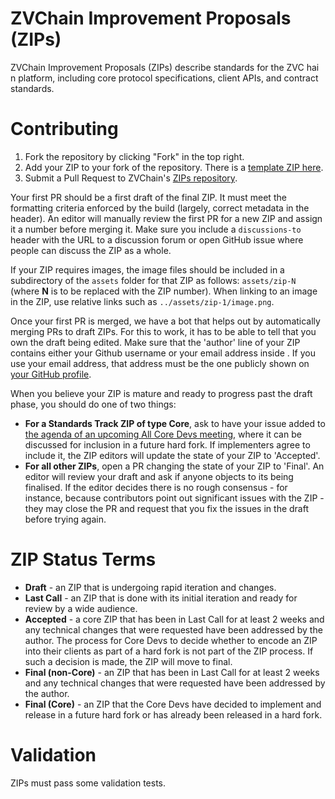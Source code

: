 # ZVChain Improvement Proposals (ZIPs)

ZVChain Improvement Proposals (ZIPs) describe standards for the ZVC hai n platform, including core protocol specifications, client APIs, and contract standards.

# Contributing
 1. Fork the repository by clicking "Fork" in the top right.
 2. Add your ZIP to your fork of the repository. There is a [template ZIP here](template.md).
 3. Submit a Pull Request to ZVChain's [ZIPs repository](https://github.com/zvchain/ZIPs).

Your first PR should be a first draft of the final ZIP. It must meet the formatting criteria enforced by the build (largely, correct metadata in the header). An editor will manually review the first PR for a new ZIP and assign it a number before merging it. Make sure you include a `discussions-to` header with the URL to a discussion forum or open GitHub issue where people can discuss the ZIP as a whole.

If your ZIP requires images, the image files should be included in a subdirectory of the `assets` folder for that ZIP as follows: `assets/zip-N` (where **N** is to be replaced with the ZIP number). When linking to an image in the ZIP, use relative links such as `../assets/zip-1/image.png`.

Once your first PR is merged, we have a bot that helps out by automatically merging PRs to draft ZIPs. For this to work, it has to be able to tell that you own the draft being edited. Make sure that the 'author' line of your ZIP contains either your Github username or your email address inside <triangular brackets>. If you use your email address, that address must be the one publicly shown on [your GitHub profile](https://github.com/settings/profile).

When you believe your ZIP is mature and ready to progress past the draft phase, you should do one of two things:

 - **For a Standards Track ZIP of type Core**, ask to have your issue added to [the agenda of an upcoming All Core Devs meeting](https://github.com/zvchain/pm/issues), where it can be discussed for inclusion in a future hard fork. If implementers agree to include it, the ZIP editors will update the state of your ZIP to 'Accepted'.
 - **For all other ZIPs**, open a PR changing the state of your ZIP to 'Final'. An editor will review your draft and ask if anyone objects to its being finalised. If the editor decides there is no rough consensus - for instance, because contributors point out significant issues with the ZIP - they may close the PR and request that you fix the issues in the draft before trying again.

# ZIP Status Terms

* **Draft** - an ZIP that is undergoing rapid iteration and changes.
* **Last Call** - an ZIP that is done with its initial iteration and ready for review by a wide audience.
* **Accepted** - a core ZIP that has been in Last Call for at least 2 weeks and any technical changes that were requested have been addressed by the author. The process for Core Devs to decide whether to encode an ZIP into their clients as part of a hard fork is not part of the ZIP process. If such a decision is made, the ZIP will move to final.
* **Final (non-Core)** - an ZIP that has been in Last Call for at least 2 weeks and any technical changes that were requested have been addressed by the author.
* **Final (Core)** - an ZIP that the Core Devs have decided to implement and release in a future hard fork or has already been released in a hard fork. 

# Validation

ZIPs must pass some validation tests.  

